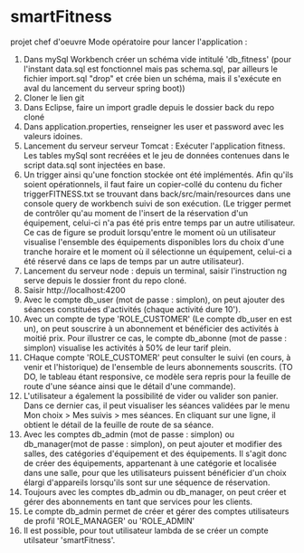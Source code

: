# smartFitness
projet chef d'oeuvre
Mode opératoire pour lancer l'application :
1. Dans mySql Workbench créer un schéma vide intitulé 'db_fitness' (pour l'instant data.sql est fonctionnel mais pas schema.sql, par ailleurs le fichier import.sql "drop" et crée bien un schéma, mais il s'exécute en aval du lancement du serveur spring boot))
2. Cloner le lien git
3. Dans Eclipse, faire un import gradle depuis le dossier back du repo cloné
4. Dans application.properties, renseigner les user et password avec les valeurs idoines.
5. Lancement du serveur serveur Tomcat : Exécuter l'application fitness. Les tables mySql sont recréées et le jeu de données contenues dans le script data.sql sont injectées en base.
6. Un trigger ainsi qu'une fonction stockée ont été implémentés. Afin qu'ils soient opérationnels, il faut faire un copier-collé du contenu du ficher triggerFITNESS.txt se trouvant dans back/src/main/resources dans une console query de workbench suivi de son exécution. (Le trigger permet de contrôler qu'au moment de l'insert de la réservation d'un équipement, celui-ci n'a pas été pris entre temps par un autre utilisateur. Ce cas de figure se produit lorsqu'entre le moment où un utilisateur visualise l'ensemble des équipements disponibles lors du choix d'une tranche horaire et le moment où il sélectionne un équipement, celui-ci a été réservé dans ce laps de temps par un autre utilisateur). 
7. Lancement du serveur node : depuis un terminal, saisir l'instruction ng serve depuis le dossier front du repo cloné.
8. Saisir http://localhost:4200
9. Avec le compte db_user (mot de passe : simplon), on peut ajouter des séances constituées d'activités (chaque activité dure 10').
10. Avec un compte de type 'ROLE_CUSTOMER' (Le compte db_user en est un), on peut souscrire à un abonnement et bénéficier des activités à moitié prix. Pour illustrer ce cas, le compte db_abonne (mot de passe : simplon) visualise les activités à 50% de leur tarif plein.
11. CHaque compte 'ROLE_CUSTOMER' peut consulter le suivi (en cours, à venir et l'historique) de l'ensemble de leurs abonnements souscrits. (TO DO, le tableau étant responsive, ce modèle sera repris pour la feuille de route d'une séance ainsi que le détail d'une commande).
12. L'utilisateur a également la possibilité de vider ou valider son panier. Dans ce dernier cas, il peut visualiser les séances validées par le menu Mon choix > Mes suivis > mes séances. En cliquant sur une ligne, il obtient le détail de la feuille de route de sa séance.
13. Avec les comptes db_admin (mot de passe : simplon) ou db_manager(mot de passe : simplon), on peut ajouter et modifier des salles, des catégories d'équipement et des équipements. Il s'agit donc de créer des équipements, appartenant à une catégorie et localisée dans une salle,  pour que les utilisateurs puissent bénéficier d'un choix élargi d'appareils lorsqu'ils sont sur une séquence de réservation.
14. Toujours avec les comptes db_admin ou db_manager, on peut créer et gérer des abonnements en tant que services pour les clients.
15. Le compte db_admin permet de créer et gérer des comptes utilisateurs de profil 'ROLE_MANAGER' ou 'ROLE_ADMIN'
16. Il est possible, pour tout utilisateur lambda de se créer un compte utilsateur 'smartFitness'.
